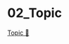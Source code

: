 # 02_Topic

[Topic &#128279;](https://alison.com/topic/learn/84288/topic-a-demo-1-cloud-storage-part-1)
